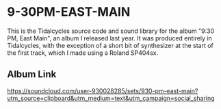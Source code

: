 # 9-30PM-EAST-MAIN
This is the Tidalcycles source code and sound library for the album "9:30 PM, East Main", an album I released last year. It was produced entirely in Tidalcycles, with the exception of a short bit of synthesizer at the start of the first track, which I made using a Roland SP404sx. 

## Album Link ##
https://soundcloud.com/user-930028285/sets/930-pm-east-main?utm_source=clipboard&utm_medium=text&utm_campaign=social_sharing
